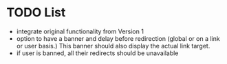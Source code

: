 # TODO List

- integrate original functionality from Version 1
- option to have a banner and delay before redirection (global or on a link or
  user basis.) This banner should also display the actual link target.
- if user is banned, all their redirects should be unavailable
